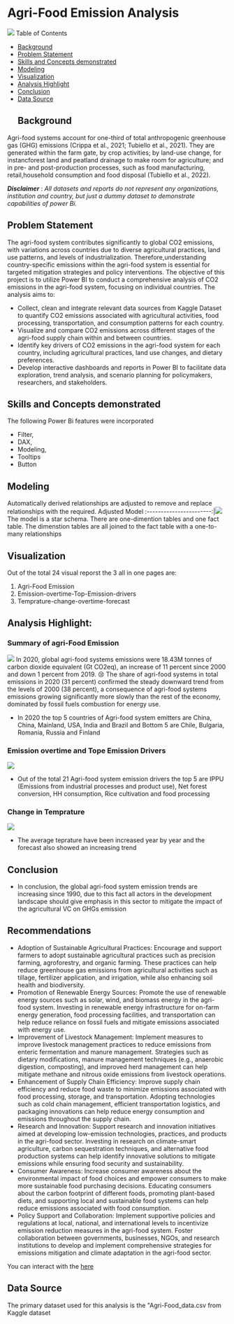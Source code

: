 # Agri-Food Emission Analysis
![](Background-Emission.png)
Table of Contents
- [Background](Project_Background)
- [Problem Statement](Problem_Statement)
- [Skills and Concepts demonstrated](Skills_Concepts_demonstrated)
- [Modeling](Modeling)
- [Visualization](Visualization)
- [Analysis Highlight](Analysis_Highlight)
- [Conclusion](Recommendations)
- [Data Source](Data_Source)
  ## Background
Agri-food systems account for one-third of total anthropogenic greenhouse gas (GHG) emissions (Crippa et al., 2021; Tubiello et al., 2021). They are generated within the farm gate, by crop activities; by land-use change, for instancforest land and peatland drainage to make room for agriculture; and in pre- and post-production processes, such as food  manufacturing, retail,household consumption and food disposal (Tubiello et al., 2022).

**_Disclaimer_** : _All datasets and reports do not represent any organizations, institution and country, but just a dummy dataset to demonstrate capabilities of power Bi._
## Problem Statement 
The agri-food system contributes significantly to global CO2 emissions, with variations across countries due to diverse agricultural practices, land use patterns, and levels of industrialization. Therefore,understanding country-specific emissions within the agri-food system is essential for targeted mitigation strategies and policy interventions. The objective of this project is to utilize Power BI to conduct a comprehensive analysis  of CO2 emissions in the agri-food system, focusing on individual countries. The analysis aims to: 
- Collect, clean and integrate relevant data sources from Kaggle Dataset to quantify CO2 emissions associated with agricultural activities, food processing, transportation, and consumption patterns for each country. 
- Visualize and compare CO2 emissions across different stages of the agri-food supply chain within and between countries. 
- Identify key drivers of CO2 emissions in the agri-food system for each country, including agricultural practices, land use changes, and dietary preferences.
- Develop interactive dashboards and reports in Power BI to facilitate data exploration, trend analysis, and scenario planning for policymakers, researchers, and stakeholders.
## Skills and Concepts demonstrated
The following Power Bi features were incorporated
- Filter, 
- DAX,
- Modeling,
- Tooltips
- Button
## Modeling
Automatically derived relationships are adjusted to remove and replace relationships with the required.
Adjusted Model
:-----------------------:|![](PBI-Modeling.png)
The model is a star schema.
There are one-dimention tables and one fact table. The dimenstion tables are all joined to the fact table with a one-to-many relationships
## Visualization
Out of the total 24 visual reporst the 3 all in one pages are: 
1. Agri-Food Emission
2. Emission-overtime-Top-Emission-drivers
3. Temprature-change-overtime-forecast
   
## Analysis Highlight:
### Summary of agri-Food Emission
![](Agri_Food_Emission_1.png)
In 2020, global agri-food systems emissions were 18.43M tonnes of carbon dioxide equivalent (Gt CO2eq), an increase of 11 percent since 2000 and down 1 percent from 2019. 😢
The share of agri-food systems in total emissions in 2020 (31 percent) confirmed the steady downward trend from the levels of 2000 (38 percent), a consequence of agri-food systems emissions growing significantly more slowly than the rest of the economy, dominated by fossil fuels combustion for energy use. 
- In 2020 the top 5 countries of Agri-food system emitters are China, China, Mainland, USA, India and Brazil and Bottom 5 are Chile, Bulgaria, Romania, Russia and Finland 
### Emission overtime and Tope Emission Drivers
![](Emission-Overtime-Top-Emission-drivers.png)
- Out of the total 21 Agri-food system emission drivers the top 5 are IPPU (Emissions from industrial processes and product use), Net forest conversion, HH consumption, Rice cultivation and food processing
### Change in Temprature
![](Temprature-change-overime-forecast.png)
- The average teprature have been increased year by year and the forecast also showed an increasing trend
## Conclusion
- In conclusion, the global agri-food system emission trends are increasing since 1990, due to this fact all actors in the development landscape should give emphasis in this sector to mitigate the impact of the agricultural VC on GHGs emission 
## Recommendations 
- Adoption of Sustainable Agricultural Practices: Encourage and support farmers to adopt sustainable agricultural practices such as precision farming, agroforestry, and organic farming. These practices can help reduce greenhouse gas emissions from agricultural activities such as tillage, fertilizer application, and irrigation, while also enhancing soil health and biodiversity.
- Promotion of Renewable Energy Sources: Promote the use of renewable energy sources such as solar, wind, and biomass energy in the agri-food system. Investing in renewable energy infrastructure for on-farm energy generation, food processing facilities, and transportation can help reduce reliance on fossil fuels and mitigate emissions associated with energy use.
- Improvement of Livestock Management: Implement measures to improve livestock management practices to reduce emissions from enteric fermentation and manure management. Strategies such as dietary modifications, manure management techniques (e.g., anaerobic digestion, composting), and improved herd management can help mitigate methane and nitrous oxide emissions from livestock operations.
- Enhancement of Supply Chain Efficiency: Improve supply chain efficiency and reduce food waste to minimize emissions associated with food processing, storage, and transportation. Adopting technologies such as cold chain management, efficient transportation logistics, and packaging innovations can help reduce energy consumption and emissions throughout the supply chain.
- Research and Innovation: Support research and innovation initiatives aimed at developing low-emission technologies, practices, and products in the agri-food sector. Investing in research on climate-smart agriculture, carbon sequestration techniques, and alternative food production systems can help identify innovative solutions to mitigate emissions while ensuring food security and sustainability.
- Consumer Awareness: Increase consumer awareness about the environmental impact of food choices and empower consumers to make more sustainable food purchasing decisions. Educating consumers about the carbon footprint of different foods, promoting plant-based diets, and supporting local and sustainable food systems can help reduce emissions associated with food consumption.
- Policy Support and Collaboration: Implement supportive policies and regulations at local, national, and international levels to incentivize emission reduction measures in the agri-food system. Foster collaboration between governments, businesses, NGOs, and research institutions to develop and implement comprehensive strategies for emissions mitigation and climate adaptation in the agri-food sector.

You can interact with the [here](https://app.powerbi.com/groups/me/reports/d15d50de-0ca1-440a-a72f-9d7800248ccd/ReportSection?experience=power-bi)
## Data Source
The primary dataset used for this analysis is the "Agri-Food_data.csv from Kaggle dataset

